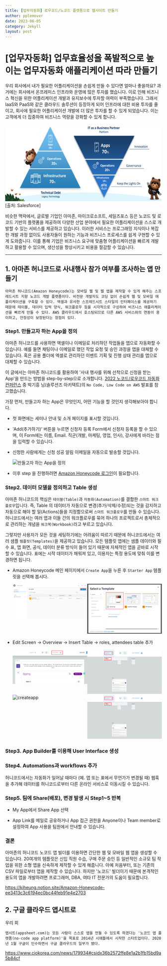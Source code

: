```yaml
---
title: [업무자동화] 로우코드/노코드 플랫폼으로 웹사이트 만들기
author: pplemover
date: 2023-06-05
category: Jekyll
layout: post
---
```


# [업무자동화] 업무효율성을 폭발적으로 높이는 업무자동화 애플리케이션 따라 만들기

  우리 회사에서 내가 필요한 어플리케이션을 손쉽게 만들 수 있다면 얼마나 좋을까요? 과거에는 회사에서 온프레미스 인프라와 운영에 많은 투자를 했습니다. 이로 인해 비즈니스 혁신을 위한 어플리케이션 개발과 유지보수에 투자할 여력이 부족했습니다. 그래서 IaaS와 PaaS와 같은 클라우드 솔루션이 등장하게 되어 인프라에 대한 비용 투자를 줄이고, 회사에 필요한 어플리케이션 개발에 더 많은 투자를 할 수 있게 되었습니다. 이는 고객에게 더 집중하여 비즈니스 역량을 강화할 수 있게 합니다. 
  
  ![Salesforce](../assets/salesforce_dt.png) [출처: Salesforce]

  비슷한 맥락에서, 글로벌 기업인 아마존, 마이크로소프트, 세일즈포스 등은 노코드 및 로코드 기반의 플랫폼을 제공하여 다양한 산업 분야에서 필요한 어플리케이션을 스스로 개발할 수 있는 서비스를 제공하고 있습니다. 이러한 서비스는 프로그래밍 지식이나 복잡한 개발 과정 없이도 사용자들이 원하는 기능과 비즈니스 프로세스를 쉽게 구현할 수 있게 도와줍니다. 이를 통해 기업은 비즈니스 요구에 맞춤형 어플리케이션을 빠르게 개발하고 활용할 수 있으며, 생산성을 향상시키고 비용을 절감할 수 있습니다. 

<hr>

## 1. 아마존 허니코드로 사내행사 참가 여부를 조사하는 앱 만들기

    아마존 허니코드(Amazon Honeycode)는 모바일 웹 및 웹 앱을 제작할 수 있게 해주는 스프레드시트 지향 노코드 개발 플랫폼이다. 비전문 개발자도 코딩 없이 손쉽게 웹 및 모바일 애플리케이션을 구축할 수 있다. 액셀과 유사한 스프레드시트 스타일의 인터페이스를 제공하기 때문에 테이블, 데이터 입력 양식, 워크플로우 등을 시각적으로 구성하여 비즈니스 애플리케이션을 빠르게 만들 수 있다. AWS 클라우드에서 호스팅되므로 다른 AWS 서비스와의 연동이 용이하고, 안정성이 보장된다는 장점이 있다. 

### **Step1. 만들고자 하는 App을 정의**

  아마존 허니코드를 사용하면 액셀이나 이메일로 처리하던 작업들을 앱으로 자동화할 수 있습니다. 예를 들면 채팅이나 이메일로 했던 작업 요청 및 승인 과정을 앱을 대체할 수 있습니다. 혹은 공용 폴더에 엑셀로 관리하던 이벤트 기획 및 진행 상태 관리를 앱으로 대체할 수 있습니다. 
   
  이 글에서는 아마존 허니코드를 활용하여 '사내 행사를 위해 선착으로 신청을 받는 App'을 만드는 방법을 step-by-step으로 소개합니다. [2022 노코드/로우코드 자동화 컨퍼런스](https://itsight.zdnet.co.kr/conference/No_code-Low_code) 중 박기흥 님(솔루션즈 아키텍트)의 `No Code, Low Code on AWS` 발표를 참고했습니다.

  가장 먼저, 만들고자 하는 App은 무엇인지, 어떤 기능을 할 것인지 생각해보아야 합니다.

- 첫 화면에는 세미나 안내 및 소개 페이지를 표시할 것입니다. 
- 'Add(추가하기)' 버튼을 누르면 신청자 등록 Form에서 신청자 등록을 할 수 있으며, 이 Form에는 이름, Email. 직군(개발, 마케팅, 영업, 인사), 강사에게 바라는 점을 입력할 수 있습니다.
- 신청한 사람에게는 신청 성공 알림 이메일을 자동으로 발송할 것입니다. 
  
  ![만들고자 하는 App을 정의](https://kiheung.notion.site/image/https%3A%2F%2Fs3-us-west-2.amazonaws.com%2Fsecure.notion-static.com%2F1b8f5b46-30d1-4d3a-b285-ada25c5260dd%2FUntitled.png?id=3a3596d4-25ab-4d05-b01b-c1cd3ae82916&table=block&spaceId=6efd1985-fce8-465b-bcc1-7fe6d6879950&width=1540&userId=&cache=v2)

- 이후 step 을 진행하려면 [Amazon Honeycode 로그인](https://www.honeycode.aws/)이 필요합니다.

### **Step2. 데이터 모델을 정의하고 Table 생성**

  아마존 허니코드의 핵심은 `테이블(Table)`과 `자동화(Automation)`를 결합한 `스마트 워크플로우`입니다. 즉, Table 의 데이터가 자동으로 변경(추가/삭제/수정)되는 것을 감지하고 자동으로 해야 할 일(Actions)들을 지정함으로써 `스마트 워크플로우`를 만들 수 있습니다. 허니코드에서는 여러 앱과 이들 간의 워크플로우를 묶어 하나의 프로젝트로서 총체적으로 관리하는 개념을 `워크북(Workbook)`라고 부르고 있습니다. 
  
  그렇지만 사용자가 모든 것을 세팅하기에는 어려움이 따르기 때문에 허니코드에서는 여러 샘플 `템플릿(Templates)`을 제공하고 있습니다. 모든 템플릿 앱에는 샘플 데이터와 필수 표, 앱 화면, 공식, 데이터 분류 방식이 들어 있기 때문에 자체적인 앱을 곧바로 시작할 수 있습니다. 표에는 시작 데이터가 채워져 있고, 이용자는 특정 용도에 맞춰 이를 변경하면 됩니다.

  - Amazon Honeycode 메인 페이지에서 `Create App`을 누른 후 `Starter App` 템플릿을 선택해 봅시다.

    <div style="display: flex;">
      <div style="flex: 50%;">
          <img src="../assets/honeycode_createapp.png" alt="createapp">
      </div>
      <div style="flex: 50%;">
          <img src="../assets/honeycode_starterapp.png" alt="starterapp">
      </div>
    </div>

  - Edit Screen → Overview → Insert Table → roles, attendees table 추가

    <div style="display: flex;">
      <div style="flex: 50%;">
          <img src="../assets/honeycode_overview.png" alt="createapp">
      </div>
      <div style="flex: 50%;">
          <img src="../assets/honeycode_addtable.png" alt="starterapp">
      </div>
    </div>

    <div style="display: flex;">
      <div style="flex: 50%;">
          <img src="https://kiheung.notion.site/image/https%3A%2F%2Fs3-us-west-2.amazonaws.com%2Fsecure.notion-static.com%2F00f4f3a0-103c-4ae2-b5b6-6328228c51c0%2FUntitled.png?id=06c05bdb-3b62-409c-8738-b633ac1af9cf&table=block&spaceId=6efd1985-fce8-465b-bcc1-7fe6d6879950&width=1100&userId=&cache=v2" alt="createapp">
      </div>
      <div style="flex: 50%;">
          <img src="../assets/honeycode_addtable.png" alt="starterapp">
      </div>
    </div>


### **Step3. App Builder를 이용해 User Interface 생성**



### **Step4. Automations과 workflows 추가**

  허니코드에서는 자동화가 일어날 때마다 (예. 앱 또는 표에서 무언가가 변경될 때) 웹훅을 추가해 데이터를 허니코드로부터 다른 온라인 서비스로 이동시킬 수 있습니다. 

### **Step5. 팀에 Share(배포), 변경 발생 시 Step1~5 반복**

  - My App에서 Share App 선택

  - App Link를 메일로 공유하거나 App 접근 권한을 Anyone이나 Team member로 설정하여 App 사용을 팀원에서 안내할 수 있습니다.


### **결론**

  아마존의 허니코드 노코드 앱 빌더를 이용하면 간단한 웹 및 모바일 웹 앱을 생성할 수 있습니다. 20여개의 템플릿은 신입 직원 수습, 구매 주문 승인 등 일반적인 소규모 팀 작업을 위한 소형 앱을 신속하게 제작할 수 있게 해줍니다. 아예 처음부터, 또는 기존의 CSV 파일로부터 앱을 제작할 수 있습니다. 하지만 '노코드' 빌더이기 때문에 본격적인 용도의 앱을 개발하려면 프로그래머, DBA, 여타 IT 전문가의 도움이 필요합니다. 



https://kiheung.notion.site/Amazon-Honeycode-ee3413c3c6194ec0bc44feb91e4e2703



## 2. 구글 클라우드 앱시트로

  우리 회


    앱시트(appsheet.com)는 모든 사람이 스스로 앱을 만들 수 있도록 하겠다는 '노코드 앱 플랫폼(no-code app platform)'을 목표로 2014년 시애틀에서 시작한 스타트업이다. 2020년 1월 구글이 인수하면서 구글 클라우드의 일부가 됐다.

https://www.ciokorea.com/news/179934#csidx36b2572ffe8e1a2b1fb15bd9a5b84cf 